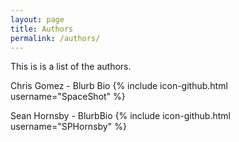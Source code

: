 ```yaml
---
layout: page
title: Authors
permalink: /authors/
---
```


This is is a list of the authors.

Chris Gomez - Blurb
Bio
{% include icon-github.html username="SpaceShot" %} 

Sean Hornsby - BlurbBio
{% include icon-github.html username="SPHornsby" %}
